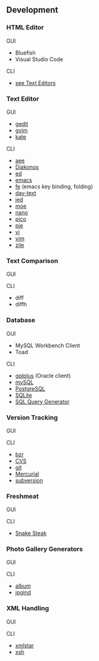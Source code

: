## Development

### HTML Editor

GUI
  
  * Bluefish
  * Visual Studio Code

CLI

  * [see Text Editors](http://dav-text.sourceforge.net/)

### Text Editor

GUI

  * [gedit](http://dav-text.sourceforge.net/)
  * [gvim](http://dav-text.sourceforge.net/)
  * [kate](http://dav-text.sourceforge.net/)

CLI

  * [aee](http://dav-text.sourceforge.net/)
  * [Diakonos](http://diakonos.pist0s.ca/)
  * [ed](http://dav-text.sourceforge.net/)
  * [emacs](http://dav-text.sourceforge.net/)
  * [fe](http://www.moria.de/%7Emichael/fe/) (emacs key binding, folding)
  * [dav-text](http://dav-text.sourceforge.net/)
  * [jed](http://dav-text.sourceforge.net/)
  * [moe](http://dav-text.sourceforge.net/)
  * [nano](http://dav-text.sourceforge.net/)
  * [pico](http://dav-text.sourceforge.net/)
  * [pie](http://dav-text.sourceforge.net/)
  * [vi](http://dav-text.sourceforge.net/)
  * [vim](http://dav-text.sourceforge.net/)
  * [zile](http://dav-text.sourceforge.net/)

  
### Text Comparison

GUI

CLI

  * diff
  * diffh
  
### Database

GUI

  * MySQL Workbench Client
  * Toad

CLI

  * [gplplus](http://gqlplus.sourceforge.net/) (Oracle client)
  * [mySQL](https://www.mysql.com/)
  * [PostgreSQL](https://www.postgresql.org/)
  * [SQLite](https://www.sqlite.org/index.html)
  * [SQL Query Generator](http://stuff-mart.tripod.com/sqg/index.html)

  
### Version Tracking

GUI

CLI

  * [bzr](http://bazaar.canonical.com/en/)
  * [CVS](http://www.nongnu.org/cvs/)
  * [git](https://git-scm.com/)
  * [Mercurial](https://www.mercurial-scm.org/wiki/)
  * [subversion](http://subversion.tigris.org/)
  
### Freshmeat

GUI

CLI

  * [Snake Steak](http://repo.cat-v.org/snake_steak/)

  
### Photo Gallery Generators 

GUI

CLI

  * [album](http://marginalhacks.com/Hacks/album/)
  * [jpgind](https://directory.fsf.org/wiki/Jpgind)

### XML Handling 

GUI

CLI

  * [xmlstar](http://xmlstar.sourceforge.net/)
  * [xsh](https://xsh.sourceforge.io/)
